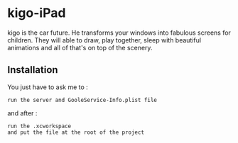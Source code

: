 # kigo-iPad
kigo is the car future.
He transforms your windows into fabulous screens for children.
They will able to draw, play together, sleep with beautiful animations and all of that's on top of the scenery.

## Installation
You just have to ask me to : 
```
run the server and GooleService-Info.plist file
```
and after : 
```
run the .xcworkspace
and put the file at the root of the project 
```

